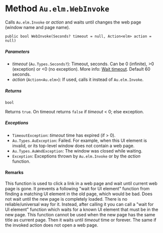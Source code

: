 # Method `Au.elm.WebInvoke`

Calls `Au.elm.Invoke` or *action* and waits until changes the web page (window name and page name).

```
public bool WebInvoke(Seconds? timeout = null, Action<elm> action = null)
```

##### Parameters

- *timeout*  (`Au.Types.Seconds?`):
    Timeout, seconds. Can be 0 (infinite), >0 (exception) or \<0 (no exception). More info: [Wait timeout](../articles/Wait%20timeout.html). Default 60 seconds.
- *action*  (`Action<Au.elm>`):
    If used, calls it instead of `Au.elm.Invoke`.

##### Returns

`bool`

Returns `true`. On timeout returns `false` if *timeout* \< 0; else exception.

##### Exceptions

- `TimeoutException`:
    *timeout* time has expired (if > 0).
- `Au.Types.AuException`:
    Failed. For example, when this UI element is invalid, or its top-level window does not contain a web page.
- `Au.Types.AuWndException`:
    The window was closed while waiting.
- `Exception`:
    Exceptions thrown by `Au.elm.Invoke` or by the *action* function.

#### Remarks

This function is used to click a link in a web page and wait until current web page is gone. It prevents a following "wait for UI element" function from finding a matching UI element in the old page, which would be bad. Does not wait until the new page is completely loaded. There is no reliable/universal way for it. Instead, after calling it you can call a "wait for UI element" function which waits for a known UI element that must be in the new page. This function cannot be used when the new page has the same title as current page. Then it waits until *timeout* time or forever. The same if the invoked action does not open a web page.